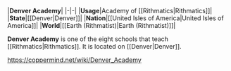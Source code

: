 |**Denver Academy**|
|-|-|
|**Usage**|Academy of [[Rithmatics\|Rithmatics]]|
|**State**|[[Denver\|Denver]]|
|**Nation**|[[United Isles of America\|United Isles of America]]|
|**World**|[[Earth (Rithmatist)\|Earth (Rithmatist)]]|

**Denver Academy** is one of the eight schools that teach [[Rithmatics\|Rithmatics]]. It is located on [[Denver\|Denver]].



https://coppermind.net/wiki/Denver_Academy